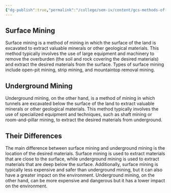 ```yaml
---
{"dg-publish":true,"permalink":"/college/sem-iv/content/gcs-methods-of-mining/"}
---
```



## Surface Mining
Surface mining is a method of mining in which the surface of the land is excavated to extract valuable minerals or other geological materials. This method typically involves the use of large equipment and machinery to remove the overburden (the soil and rock covering the desired materials) and extract the desired materials from the surface. Types of surface mining include open-pit mining, strip mining, and mountaintop removal mining.

## Underground Mining
Underground mining, on the other hand, is a method of mining in which tunnels are excavated below the surface of the land to extract valuable minerals or other geological materials. This method typically involves the use of specialized equipment and techniques, such as shaft mining or room-and-pillar mining, to extract the desired materials from underground.

## Their Differences
The main difference between surface mining and underground mining is the location of the desired materials. Surface mining is used to extract materials that are close to the surface, while underground mining is used to extract materials that are deep below the surface. Additionally, surface mining is typically less expensive and safer than underground mining, but it can also have a greater impact on the environment. Underground mining, on the other hand, can be more expensive and dangerous but it has a lower impact on the environment.
